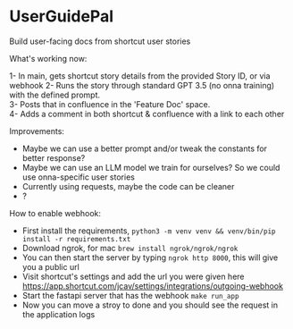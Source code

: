 # UserGuidePal
Build user-facing docs from shortcut user stories

What's working now:   

1- In main, gets shortcut story details from the provided Story ID, or via webhook
2- Runs the story through standard GPT 3.5 (no onna training) with the defined prompt.  
3- Posts that in confluence in the 'Feature Doc' space.   
4- Adds a comment in both shortcut & confluence with a link to each other


Improvements:

- Maybe we can use a better prompt and/or tweak the constants for better response?
- Maybe we can use an LLM model we train for ourselves? So we could use onna-specific user stories
- Currently using requests, maybe the code can be cleaner
- ?

How to enable webhook:
- First install the requirements, `python3 -m venv venv && venv/bin/pip install -r requirements.txt`
- Download ngrok, for mac `brew install ngrok/ngrok/ngrok`
- You can then start the server by typing `ngrok http 8000`, this will give you a public url
- Visit shortcut's settings and add the url you were given here https://app.shortcut.com/jcav/settings/integrations/outgoing-webhook
- Start the fastapi server that has the webhook `make run_app`
- Now you can move a stroy to done and you should see the request in the application logs